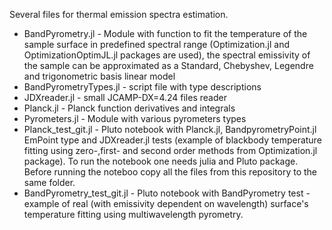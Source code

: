 Several files for thermal emission spectra estimation.

- BandPyrometry.jl - Module with function to fit the temperature of the sample surface in predefined spectral range (Optimization.jl and OptimizationOptimJL.jl packages are used),
the spectral emissivity of the sample can be approximated as a Standard, Chebyshev, Legendre and trigonometric basis linear model
- BandPyrometryTypes.jl  - script file with type descriptions
- JDXreader.jl  - small JCAMP-DX=4.24 files reader
- Planck.jl  - Planck function derivatives and integrals
- Pyrometers.jl  - Module with various pyrometers types
- Planck_test_git.jl - Pluto notebook with Planck.jl, BandpyrometryPoint.jl EmPoint type and JDXreader.jl tests  (example of blackbody temperature fitting using zero-,first- and second order methods from Optimization.jl package). To run the notebook one needs julia and  Pluto package. Before running the noteboo copy all the files from this repository to the same folder.
- BandPyrometry_test_git.jl - Pluto notebook with BandPyrometry test - example of real (with emissivity dependent on wavelength) surface's  temperature fitting using multiwavelength pyrometry. 
